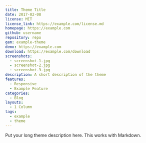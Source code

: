 ```yaml
---
title: Theme Title
date: 2017-02-08
license: MIT
license_link: https://example.com/license.md
homepage: https://example.com
github: username
repository: repo
gem: example-theme
demo: https://example.com
download: https://example.com/download
screenshots:
  - screenshot-1.jpg
  - screenshot-2.jpg
  - screenshot-3.jpg
description: A short description of the theme
features:
  - Responsive
  - Example Feature
categories:
  - Blog
layouts:
  - 1 Column
tags:
  - example
  - theme
---
```


Put your long theme description here.  This works with Markdown.
